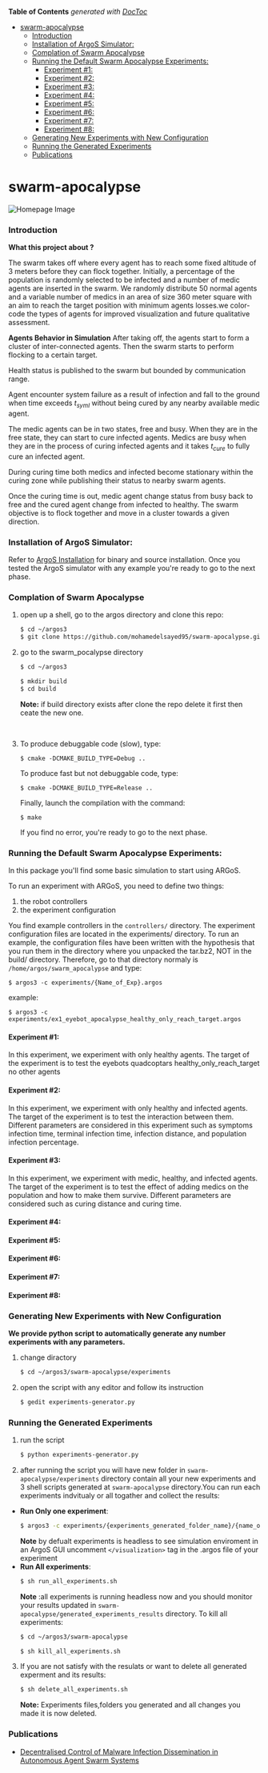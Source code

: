 <!-- START doctoc generated TOC please keep comment here to allow auto update -->
<!-- DON'T EDIT THIS SECTION, INSTEAD RE-RUN doctoc TO UPDATE -->
**Table of Contents**  *generated with [DocToc](https://github.com/thlorenz/doctoc)*

- [swarm-apocalypse](#swarm-apocalypse)
    - [Introduction](#introduction)
    - [Installation of ArgoS Simulator:](#installation-of-argos-simulator)
    - [Complation of Swarm Apocalypse](#complation-of-swarm-apocalypse)
    - [Running the Default Swarm Apocalypse Experiments:](#running-the-default-swarm-apocalypse-experiments)
      - [Experiment #1:](#experiment-1)
      - [Experiment #2:](#experiment-2)
      - [Experiment #3:](#experiment-3)
      - [Experiment #4:](#experiment-4)
      - [Experiment #5:](#experiment-5)
      - [Experiment #6:](#experiment-6)
      - [Experiment #7:](#experiment-7)
      - [Experiment #8:](#experiment-8)
    - [Generating New Experiments with New Configuration](#generating-new-experiments-with-new-configuration)
    - [Running the Generated Experiments](#running-the-generated-experiments)
    - [Publications](#publications)

<!-- END doctoc generated TOC please keep comment here to allow auto update -->




# swarm-apocalypse

![Homepage Image](docs/medic-infected-healthy.png)

<!-- ### Experiments Simulation Videos

link : https://www.youtube.com/playlist?list=PL0cxiXoTD1yrCu7D6G-pZHdq5ZTmW2N8q -->

### Introduction 

**What this project about ?**

The swarm takes off where every agent has to reach some fixed altitude of 3 meters before they can flock together. Initially, a percentage of the population is randomly selected to be infected and a number of medic agents are inserted in the swarm. We randomly distribute 50 normal agents and a variable number of medics in an area of size 360 meter square with an aim to reach the target position with minimum agents losses.we color-code the types of agents for improved visualization and future qualitative assessment.

**Agents Behavior in Simulation**
After taking off, the agents start to form a cluster of inter-connected agents. Then the swarm starts to perform flocking to a certain target. 

Health status is published to the swarm but bounded by communication range.

Agent encounter system failure as a result of infection and fall to the ground when time exceeds $t_{symI}$ without being cured by any nearby available medic agent.

The medic agents can be in two states, free and busy. When they are in the free state, they can start to cure infected agents. Medics are busy when they are in the process of curing infected agents and it takes $t_{cure}$ to fully cure an infected agent.

During curing time both medics and infected become stationary within the curing zone while publishing their status to nearby swarm agents. 

Once the curing time is out, medic agent change status from busy back to free and the cured agent change from infected to healthy.
The swarm objective is to flock together and move in a cluster towards a given direction. 



### Installation of ArgoS Simulator:
Refer to [ArgoS Installation]([experiments](https://www.argos-sim.info/user_manual.php)) for binary and source installation.
Once you tested the ArgoS simulator with any example you're ready to go to the next phase.

### Complation of Swarm Apocalypse
1. open up a shell, go to the argos directory and clone this repo:
    ```sh
    $ cd ~/argos3
    $ git clone https://github.com/mohamedelsayed95/swarm-apocalypse.git
    ```
2. go to the swarm_pocalypse directory 
    ```sh
    $ cd ~/argos3
    ```
    ```sh
    $ mkdir build
    $ cd build
    ```
    **Note:** if build directory exists after clone the repo delete it first then ceate the new one.
<br />

3. To produce debuggable code (slow), type:
    ```
    $ cmake -DCMAKE_BUILD_TYPE=Debug ..
    ```
    To produce fast but not debuggable code, type:
    ```
    $ cmake -DCMAKE_BUILD_TYPE=Release ..
    ```
    Finally, launch the compilation with the command:
    ```
    $ make
    ```
    If you find no error, you're ready to go to the next phase.


### Running the Default Swarm Apocalypse Experiments:

In this package you'll find some basic simulation to start using ARGoS.

To run an experiment with ARGoS, you need to define two things:
1. the robot controllers
2. the experiment configuration

You find example controllers in the ``controllers/`` directory. The
experiment configuration files are located in the experiments/
directory.
To run an example, the configuration files have been written with the
hypothesis that you run them in the directory where you unpacked the
tar.bz2, NOT in the build/ directory. Therefore, go to that directory
normaly is ``/home/argos/swarm_apocalypse`` and type:

```
$ argos3 -c experiments/{Name_of_Exp}.argos
```
example: 
```
$ argos3 -c experiments/ex1_eyebot_apocalypse_healthy_only_reach_target.argos
```

#### Experiment #1:
In this experiment, we experiment with only healthy agents. The target of the experiment is to test the eyebots quadcoptars healthy_only_reach_target no other agents

#### Experiment #2:
In this experiment, we experiment with only healthy and infected agents. The target of the experiment is to test the interaction between them. Different parameters are considered in this experiment such as symptoms infection time, terminal infection time, infection distance, and population infection percentage.


#### Experiment #3:
In this experiment, we experiment with medic, healthy, and infected agents. The target of the experiment is to test the effect of adding medics on the population and how to make them survive. Different parameters are considered such as curing distance and curing time.

#### Experiment #4:

#### Experiment #5:

#### Experiment #6:

#### Experiment #7:

#### Experiment #8:

### Generating New Experiments with New Configuration 

**We provide python script to automatically generate any number experiments with any parameters.**
 1. change diractory 
    ```sh
    $ cd ~/argos3/swarm-apocalypse/experiments
    ```
 2. open the script with any editor and follow its instruction
    ```sh
    $ gedit experiments-generator.py
    ```
### Running the Generated Experiments

 1. run the script
    ```sh
    $ python experiments-generator.py
    ```
 2. after running the script you will have new folder in ```swarm-apocalypse/experiments``` directory contain all your new experiments and 3 shell scripts generated at ```swarm-apocalypse``` directory.You can run each experiments indvitualy or all togather and collect the results:
* **Run Only one experiment**:
    ```sh 
    $ argos3 -c experiments/{experiments_generated_folder_name}/{name_of_your_experiments}.argos
    ```
    **Note** by defualt experiments is headless to see simulation enviroment in an ArgoS GUI uncomment  ```</visualization>``` tag in the .argos file of your experiment
    <br/>
* **Run All experiments**:
    ```sh
    $ sh run_all_experiments.sh
    ```
    **Note** :all experiments is running headless now and you should monitor your results updated in ```swarm-apocalypse/generated_experiments_results``` directory.
    To kill all experiments:
    ```sh
    $ cd ~/argos3/swarm-apocalypse
    ```
    ```sh
    $ sh kill_all_experiments.sh
    ```
3. If you are not satisfy with the resulats or want to delete all generated experment and its results:
    ```sh
    $ sh delete_all_experiments.sh
    ```
    **Note:** Experiments files,folders you generated and all changes you made it is now deleted.

### Publications
*   [Decentralised Control of Malware Infection Dissemination in Autonomous Agent Swarm Systems]()


